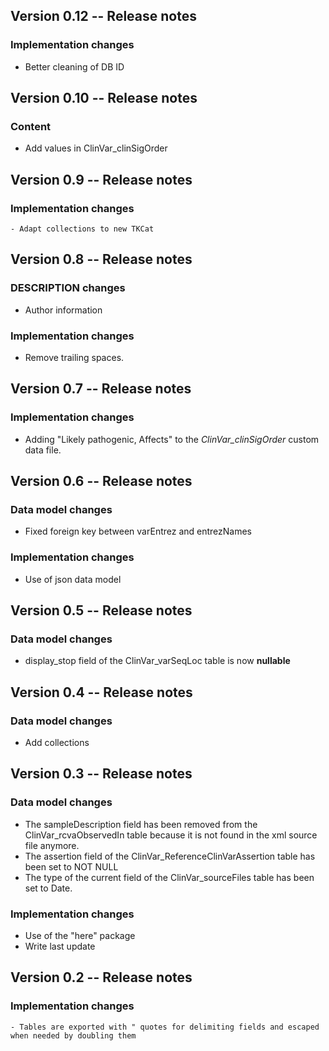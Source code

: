 <!----------------------------------------------------------------------------->
<!----------------------------------------------------------------------------->
## Version 0.12 -- Release notes

### Implementation changes

   - Better cleaning of DB ID

<!----------------------------------------------------------------------------->
<!----------------------------------------------------------------------------->
## Version 0.10 -- Release notes

### Content

   - Add values in ClinVar_clinSigOrder

<!----------------------------------------------------------------------------->
<!----------------------------------------------------------------------------->
## Version 0.9 -- Release notes

### Implementation changes

	- Adapt collections to new TKCat

<!----------------------------------------------------------------------------->
<!----------------------------------------------------------------------------->
## Version 0.8 -- Release notes

### DESCRIPTION changes

   - Author information

### Implementation changes
   
   - Remove trailing spaces.
   
<!----------------------------------------------------------------------------->
<!----------------------------------------------------------------------------->
## Version 0.7 -- Release notes

### Implementation changes
   
   - Adding "Likely pathogenic, Affects" to the *ClinVar_clinSigOrder*
   custom data file.

<!----------------------------------------------------------------------------->
<!----------------------------------------------------------------------------->
## Version 0.6 -- Release notes

### Data model changes
   
   - Fixed foreign key between varEntrez and entrezNames
   
### Implementation changes
   
   - Use of json data model

<!----------------------------------------------------------------------------->
<!----------------------------------------------------------------------------->
## Version 0.5 -- Release notes

### Data model changes
   
   - display_stop field of the ClinVar_varSeqLoc table is now **nullable**

<!----------------------------------------------------------------------------->
<!----------------------------------------------------------------------------->
## Version 0.4 -- Release notes

### Data model changes
   
   - Add collections

<!----------------------------------------------------------------------------->
<!----------------------------------------------------------------------------->
## Version 0.3 -- Release notes

### Data model changes

   - The sampleDescription field has been removed from the ClinVar_rcvaObservedIn
   table because it is not found in the xml source file anymore.
   - The assertion field of the ClinVar_ReferenceClinVarAssertion table
   has been set to NOT NULL
   - The type of the current field of the ClinVar_sourceFiles table has been
   set to Date.

### Implementation changes
   
   - Use of the "here" package
   - Write last update

<!----------------------------------------------------------------------------->
<!----------------------------------------------------------------------------->
## Version 0.2 -- Release notes

### Implementation changes

	- Tables are exported with " quotes for delimiting fields and escaped when needed by doubling them
